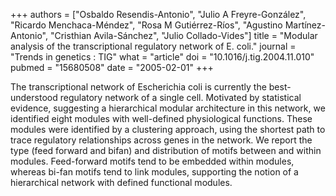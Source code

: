 +++
authors = ["Osbaldo Resendis-Antonio", "Julio A Freyre-González", "Ricardo Menchaca-Méndez", "Rosa M Gutiérrez-Ríos", "Agustino Martínez-Antonio", "Cristhian Avila-Sánchez", "Julio Collado-Vides"]
title = "Modular analysis of the transcriptional regulatory network of E. coli."
journal = "Trends in genetics : TIG"
what = "article"
doi = "10.1016/j.tig.2004.11.010"
pubmed = "15680508"
date = "2005-02-01"
+++

The transcriptional network of Escherichia coli is currently the best-understood regulatory network of a single cell. Motivated by statistical evidence, suggesting a hierarchical modular architecture in this network, we identified eight modules with well-defined physiological functions. These modules were identified by a clustering approach, using the shortest path to trace regulatory relationships across genes in the network. We report the type (feed forward and bifan) and distribution of motifs between and within modules. Feed-forward motifs tend to be embedded within modules, whereas bi-fan motifs tend to link modules, supporting the notion of a hierarchical network with defined functional modules.